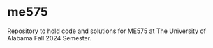 # me575
Repository to hold code and solutions for ME575 at The University of Alabama Fall 2024 Semester.
